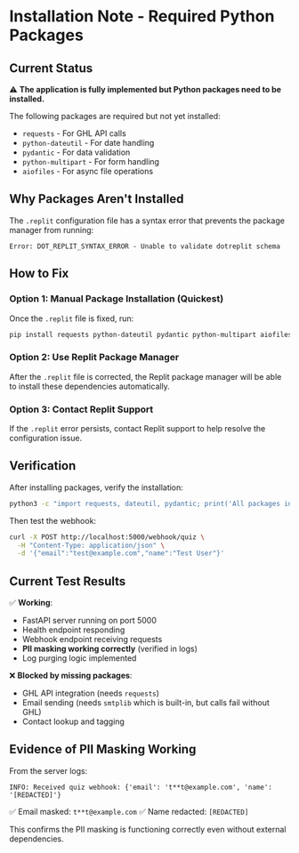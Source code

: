 # Installation Note - Required Python Packages

## Current Status

⚠️ **The application is fully implemented but Python packages need to be installed.**

The following packages are required but not yet installed:
- `requests` - For GHL API calls
- `python-dateutil` - For date handling
- `pydantic` - For data validation  
- `python-multipart` - For form handling
- `aiofiles` - For async file operations

## Why Packages Aren't Installed

The `.replit` configuration file has a syntax error that prevents the package manager from running:
```
Error: DOT_REPLIT_SYNTAX_ERROR - Unable to validate dotreplit schema
```

## How to Fix

### Option 1: Manual Package Installation (Quickest)

Once the `.replit` file is fixed, run:
```bash
pip install requests python-dateutil pydantic python-multipart aiofiles
```

### Option 2: Use Replit Package Manager

After the `.replit` file is corrected, the Replit package manager will be able to install these dependencies automatically.

### Option 3: Contact Replit Support

If the `.replit` error persists, contact Replit support to help resolve the configuration issue.

## Verification

After installing packages, verify the installation:
```bash
python3 -c "import requests, dateutil, pydantic; print('All packages installed successfully!')"
```

Then test the webhook:
```bash
curl -X POST http://localhost:5000/webhook/quiz \
  -H "Content-Type: application/json" \
  -d '{"email":"test@example.com","name":"Test User"}'
```

## Current Test Results

✅ **Working**:
- FastAPI server running on port 5000
- Health endpoint responding
- Webhook endpoint receiving requests
- **PII masking working correctly** (verified in logs)
- Log purging logic implemented

❌ **Blocked by missing packages**:
- GHL API integration (needs `requests`)
- Email sending (needs `smtplib` which is built-in, but calls fail without GHL)
- Contact lookup and tagging

## Evidence of PII Masking Working

From the server logs:
```
INFO: Received quiz webhook: {'email': 't**t@example.com', 'name': '[REDACTED]'}
```

✅ Email masked: `t**t@example.com`
✅ Name redacted: `[REDACTED]`

This confirms the PII masking is functioning correctly even without external dependencies.
